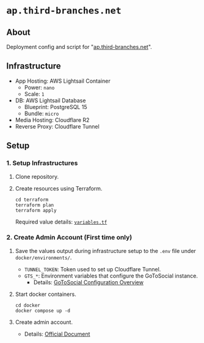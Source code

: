 # `ap.third-branches.net`

## About

Deployment config and script for "[ap.third-branches.net](https://ap.third-branches.net)".

## Infrastructure

- App Hosting: AWS Lightsail Container
  - Power: `nano`
  - Scale: `1`
- DB: AWS Lightsail Database
  - Blueprint: PostgreSQL 15
  - Bundle: `micro`
- Media Hosting: Cloudflare R2
- Reverse Proxy: Cloudflare Tunnel

## Setup

### 1. Setup Infrastructures

1. Clone repository.
2. Create resources using Terraform.

   ```shell
   cd terraform
   terraform plan
   terraform apply
   ```

   Required value details: [`variables.tf`](./terraform/variable.tf)

### 2. Create Admin Account (First time only)

1. Save the values output during infrastructure setup to the `.env` file under `docker/environments/`.
   - `TUNNEL_TOKEN`: Token used to set up Cloudflare Tunnel.
   - `GTS_*`: Environment variables that configure the GoToSocial instance.
     - Details: [GoToSocial Configuration Overview](https://docs.gotosocial.org/en/latest/configuration/)
2. Start docker containers.

   ```shell
   cd docker
   docker compose up -d
   ```

3. Create admin account.
   - Details: [Official Document](https://docs.gotosocial.org/en/latest/getting_started/user_creation/)
